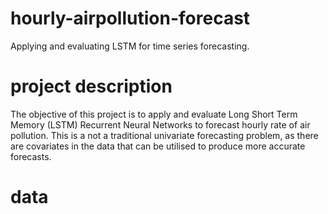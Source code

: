 # hourly-airpollution-forecast
Applying and evaluating LSTM for time series forecasting.

# project description
The objective of this project is to apply and evaluate Long Short Term Memory (LSTM) Recurrent Neural Networks to forecast hourly rate of air pollution. This is a not a traditional univariate forecasting problem, as there are covariates in the data that can be utilised to produce more accurate forecasts.
 
 # data
 
